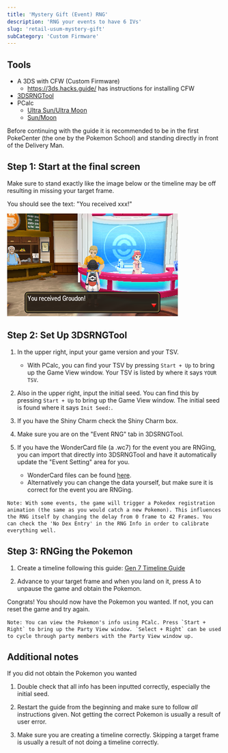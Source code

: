```yaml
---
title: 'Mystery Gift (Event) RNG'
description: 'RNG your events to have 6 IVs'
slug: 'retail-usum-mystery-gift'
subCategory: 'Custom Firmware'
---
```


## Tools

- A 3DS with CFW (Custom Firmware)
  - https://3ds.hacks.guide/ has instructions for installing CFW
- [3DSRNGTool](https://github.com/wwwwwwzx/3DSRNGTool/releases)
- PCalc
  - [Ultra Sun/Ultra Moon](https://pokemonrng.com/downloads/pcalc/pcalc-usum.zip)
  - [Sun/Moon](https://pokemonrng.com/downloads/pcalc/pcalc-sm.zip)

Before continuing with the guide it is recommended to be in the first PokeCenter (the one by the Pokemon School) and standing directly in front of the Delivery Man.

## Step 1: Start at the final screen

Make sure to stand exactly like the image below or the timeline may be off resulting in missing your target frame.

You should see the text: "You received xxx!"

![Final Screen](../../images/UltraSun-UltraMoon/Mystery-Gift/Final-Screen.png)

## Step 2: Set Up 3DSRNGTool

1. In the upper right, input your game version and your TSV.

   - With PCalc, you can find your TSV by pressing `Start + Up` to bring up the Game View window. Your TSV is listed by where it says `YOUR TSV`.

2. Also in the upper right, input the initial seed. You can find this by pressing `Start + Up` to bring up the Game View window. The initial seed is found where it says `Init Seed:`.

3. If you have the Shiny Charm check the Shiny Charm box.

4. Make sure you are on the "Event RNG" tab in 3DSRNGTool.

5. If you have the WonderCard file (a .wc7) for the event you are RNGing, you can import that directly into 3DSRNGTool and have it automatically update the "Event Setting" area for you.

   - WonderCard files can be found [here](https://github.com/projectpokemon/EventsGallery).
   - Alternatively you can change the data yourself, but make sure it is correct for the event you are RNGing.

```
Note: With some events, the game will trigger a Pokedex registration animation (the same as you would catch a new Pokemon). This influences the RNG itself by changing the delay from 0 frame to 42 Frames. You can check the 'No Dex Entry' in the RNG Info in order to calibrate everything well.
```

## Step 3: RNGing the Pokemon

1. Create a timeline following this guide: [Gen 7 Timeline Guide](https://www.pokemonrng.com/retail-usum-timeline)

2. Advance to your target frame and when you land on it, press A to unpause the game and obtain the Pokemon.

Congrats! You should now have the Pokemon you wanted. If not, you can reset the game and try again.

```
Note: You can view the Pokemon's info using PCalc. Press `Start + Right` to bring up the Party View window. `Select + Right` can be used to cycle through party members with the Party View window up.
```

## Additional notes

If you did not obtain the Pokemon you wanted

1. Double check that all info has been inputted correctly, especially the initial seed.

2. Restart the guide from the beginning and make sure to follow _all_ instructions given. Not getting the correct Pokemon is usually a result of user error.

3. Make sure you are creating a timeline correctly. Skipping a target frame is usually a result of not doing a timeline correctly.
